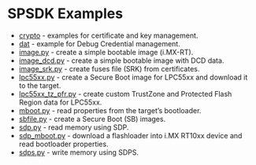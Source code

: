 # SPSDK Examples

- [crypto](crypto) - examples for certificate and key management.
- [dat](dat) - example for Debug Credential management.
- [image.py](image.py) - create a simple bootable image (i.MX-RT).
- [image_dcd.py](image_dcd.py) - create a simple bootable image with DCD data.
- [image_srk.py](image_srk.py) - create fuses file (SRK) from certificates.
- [lpc55xx.py](lpc55xx.py) - create a Secure Boot image for LPC55xx and download it to the target.
- [lpc55xx_tz_pfr.py](lpc55xx_tz_pfr.py) - create custom TrustZone and Protected Flash Region data for LPC55xx.
- [mboot.py](mboot.py) - read properties from the target’s bootloader.
- [sbfile.py](sbfile.py) - create a Secure Boot (SB) images.
- [sdp.py](sdp.py) - read memory using SDP.
- [sdp_mboot.py](sdp_mboot.py) - download a flashloader into i.MX RT10xx device and read bootloader properties.
- [sdps.py](sdps.py) - write memory using SDPS.
